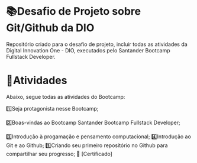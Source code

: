 # 📚Desafio de Projeto sobre Git/Github da DIO

Repositório criado para o desafio de projeto, incluir todas as atividades da Digital Innovation One - DIO, executados pelo Santander Bootcamp Fullstack Developer.

# 📑Atividades

Abaixo, segue todas as atividades do Bootcamp:

 
 1️⃣Seja protagonista nesse Bootcamp;
 
 2️⃣Boas-vindas ao Bootcamp Santander Bootcamp Fullstack Developer;
 
 3️⃣Introdução à progamação e pensamento computacional;
 4️⃣Introdução ao Git e ao Github;
 5️⃣Criando seu primeiro repositório no Github para compartilhar seu progresso; 📎 [Certificado]
 
